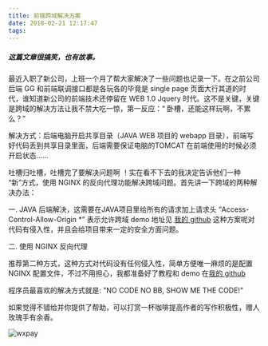 ```yaml
---
title: 前端跨域解决方案
date: 2018-02-21 12:17:47
tags:
---
```

##### 这篇文章很搞笑，也有故事。
最近入职了新公司，上班一个月了帮大家解决了一些问题也记录一下。在之前公司后端 GG 和前端联调接口都是各玩各的毕竟是 single page 页面大行其道的时代，谁知道新公司的前端技术还停留在 WEB 1.0 Jquery 时代。这不是关键，关键是跨域的解决方法让我不禁大吃一惊，第一反应：“ 卧槽，还能这样玩啊，不累么？”

解决方式：后端电脑开启共享目录（JAVA WEB 项目的 webapp 目录），前端写好代码丢到共享目录里面，后端需要保证电脑的TOMCAT 在前端使用的时候必须开启状态......

吐槽归吐槽，吐槽完了要解决问题啊 ！实在看不下去的我决定告诉他们一种 “新”方式，使用 NGINX 的反向代理功能解决跨域问题。首先讲一下跨域的两种解决办法：

一. JAVA 后端解决，这需要在JAVA项目里给所有的请求加上请求头
 “Access-Control-Allow-Origin  \*”   表示允许跨域 demo 地址见 [我的 github](https://github.com/alertisme/nginx-cros-demo) 
这种方案呢对代码有侵入性，并且会给项目带来一定的安全方面问题。

二. 使用 NGINX 反向代理

推荐第二种方式，这种方式对代码没有任何侵入性，简单方便唯一麻烦的是配置 NGINX 配置文件，不过不用担心，我都准备好了教程和 demo 在[我的 github](https://github.com/alertisme/nginx-cros-demo)

程序员最喜欢的解决方式就是: "NO CODE NO BB, SHOW ME THE CODE!"

如果觉得不错给并你提供了帮助，可以打赏一杯咖啡提高作者的写作积极性，赠人玫瑰手有余香。

![wxpay](/img/ismewxpay.jpeg  "wxpay")
